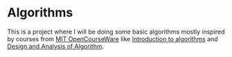 # Algorithms

This is a project where I will be doing some basic algorithms mostly inspired by courses from [MIT OpenCourseWare](https://ocw.mit.edu/index.htm) like [Introduction to algorithms](https://ocw.mit.edu/courses/electrical-engineering-and-computer-science/6-006-introduction-to-algorithms-fall-2011/) and [Design and Analysis of Algorithm](https://ocw.mit.edu/courses/electrical-engineering-and-computer-science/6-046j-design-and-analysis-of-algorithms-spring-2015/index.htm).